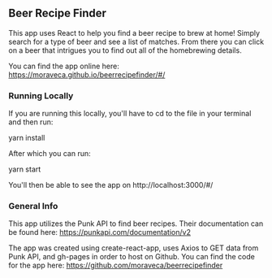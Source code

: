 ## Beer Recipe Finder

This app uses React to help you find a beer recipe to brew at home! Simply search for a type of beer and see a list of matches. From there you can click on a beer that intrigues you to find out all of the homebrewing details.

You can find the app online here: https://moraveca.github.io/beerrecipefinder/#/



### Running Locally

If you are running this locally, you'll have to cd to the file in your terminal and then run:


yarn install


After which you can run:


yarn start


You'll then be able to see the app on http://localhost:3000/#/



### General Info

This app utilizes the Punk API to find beer recipes. Their documentation can be found here: https://punkapi.com/documentation/v2

The app was created using create-react-app, uses Axios to GET data from Punk API, and gh-pages in order to host on Github. You can find the code for the app here: https://github.com/moraveca/beerrecipefinder
